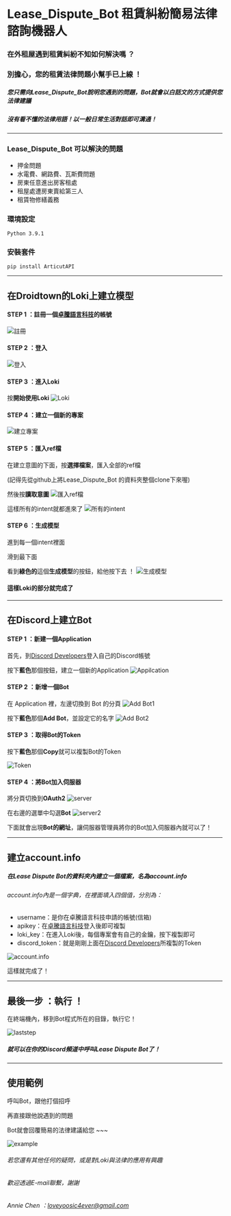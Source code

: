 # Lease_Dispute_Bot 租賃糾紛簡易法律諮詢機器人
### 在外租屋遇到租賃糾紛不知如何解決嗎 ？
### 別擔心，您的租賃法律問題小幫手已上線 ！
##### 您只需向Lease_Dispute_Bot說明您遇到的問題，Bot就會以白話文的方式提供您法律建議
##### 沒有看不懂的法律用語！以一般日常生活對話即可溝通！

------------

### Lease_Dispute_Bot 可以解決的問題
- 押金問題
- 水電費、網路費、瓦斯費問題
- 房東任意進出房客租處
- 租屋處遭房東賣給第三人
- 租賃物修繕義務

### 環境設定
`Python 3.9.1 `

### 安裝套件
`pip install ArticutAPI`


------------



## 在Droidtown的Loki上建立模型

#### STEP 1 ：註冊一個[卓騰語言科技](https://api.droidtown.co/)的帳號
![註冊](https://github.com/yian-annie/Lease_Dispute_Bot/blob/main/media/%E8%9E%A2%E5%B9%95%E6%93%B7%E5%8F%96%E7%95%AB%E9%9D%A2%202021-09-20%20130858.png?raw=true)

#### STEP 2 ：登入
![登入](https://github.com/yian-annie/Lease_Dispute_Bot/blob/main/media/%E8%9E%A2%E5%B9%95%E6%93%B7%E5%8F%96%E7%95%AB%E9%9D%A2%202021-09-20%20130950.png?raw=true)

#### STEP 3 ：進入Loki 
按**開始使用Loki**
![Loki](https://github.com/yian-annie/Lease_Dispute_Bot/blob/main/media/%E8%9E%A2%E5%B9%95%E6%93%B7%E5%8F%96%E7%95%AB%E9%9D%A2%202021-09-20%20131031.png?raw=true)

#### STEP 4 ：建立一個新的專案
![建立專案](https://github.com/yian-annie/Lease_Dispute_Bot/blob/main/media/%E8%9E%A2%E5%B9%95%E6%93%B7%E5%8F%96%E7%95%AB%E9%9D%A2%202021-09-20%20131117.png?raw=true)

#### STEP 5 ：匯入ref檔
在建立意圖的下面，按**選擇檔案**，匯入全部的ref檔

(記得先從github上將Lease_Dispute_Bot 的資料夾整個clone下來喔)

然後按**讀取意圖**
![匯入ref檔](https://github.com/yian-annie/Lease_Dispute_Bot/blob/main/media/%E8%9E%A2%E5%B9%95%E6%93%B7%E5%8F%96%E7%95%AB%E9%9D%A2%202021-09-20%20131234.png?raw=true)


這樣所有的intent就都進來了
![所有的intent](https://github.com/yian-annie/Lease_Dispute_Bot/blob/main/media/%E8%9E%A2%E5%B9%95%E6%93%B7%E5%8F%96%E7%95%AB%E9%9D%A2%202021-09-20%20131315.png?raw=true)

#### STEP 6 ：生成模型
進到每一個intent裡面

滑到最下面

看到**綠色的**這個**生成模型**的按鈕，給他按下去 ！
![生成模型](https://github.com/yian-annie/Lease_Dispute_Bot/blob/main/media/%E8%9E%A2%E5%B9%95%E6%93%B7%E5%8F%96%E7%95%AB%E9%9D%A2%202021-09-20%20131355.png?raw=true)

#### 這樣Loki的部分就完成了


------------



## 在Discord上建立Bot

#### STEP 1 ：新建一個Application
首先，到[Discord Developers](https://discord.com/developers/applications)登入自己的Discord帳號

按下**藍色**那個按鈕，建立一個新的Application
![Appilcation](https://github.com/yian-annie/Lease_Dispute_Bot/blob/main/media/%E8%9E%A2%E5%B9%95%E6%93%B7%E5%8F%96%E7%95%AB%E9%9D%A2%202021-09-20%20131536.png?raw=true)

#### STEP 2 ：新增一個Bot
在 Application 裡，左邊切換到 Bot 的分頁
![Add Bot1](https://github.com/yian-annie/Lease_Dispute_Bot/blob/main/media/%E8%9E%A2%E5%B9%95%E6%93%B7%E5%8F%96%E7%95%AB%E9%9D%A2%202021-09-20%20131723.png?raw=true)

按下**藍色**那個**Add Bot**，並設定它的名字
![Add Bot2](https://github.com/yian-annie/Lease_Dispute_Bot/blob/main/media/%E8%9E%A2%E5%B9%95%E6%93%B7%E5%8F%96%E7%95%AB%E9%9D%A2%202021-09-20%20131751.png?raw=true)

#### STEP 3 ：取得Bot的Token
按下**藍色**那個**Copy**就可以複製Bot的Token

![Token](https://github.com/yian-annie/Lease_Dispute_Bot/blob/main/media/%E8%9E%A2%E5%B9%95%E6%93%B7%E5%8F%96%E7%95%AB%E9%9D%A2%202021-09-20%20132309.png?raw=true)

#### STEP 4 ：將Bot加入伺服器

將分頁切換到**OAuth2**
![server](https://github.com/yian-annie/Lease_Dispute_Bot/blob/main/media/%E8%9E%A2%E5%B9%95%E6%93%B7%E5%8F%96%E7%95%AB%E9%9D%A2%202021-09-20%20145154.png?raw=true)

在右邊的選單中勾選**Bot**
![server2](https://github.com/yian-annie/Lease_Dispute_Bot/blob/main/media/%E8%9E%A2%E5%B9%95%E6%93%B7%E5%8F%96%E7%95%AB%E9%9D%A2%202021-09-20%20145225.png?raw=true)

下面就會出現**Bot的網址**，讓伺服器管理員將你的Bot加入伺服器內就可以了！


------------



## 建立account.info

##### 在Lease Dispute Bot的資料夾內建立一個檔案，名為account.info
###### account.info內是一個字典，在裡面填入四個值，分別為：
- username：是你在卓騰語言科技申請的帳號(信箱)
- apikey：在[卓騰語言科技](https://api.droidtown.co/)登入後即可複製
- loki_key：在進入Loki後，每個專案會有自己的金鑰，按下複製即可
- discord_token：就是剛剛上面在[Discord Developers](https://discord.com/developers/applications)所複製的Token

![account.info](https://github.com/yian-annie/Lease_Dispute_Bot/blob/main/media/%E8%9E%A2%E5%B9%95%E6%93%B7%E5%8F%96%E7%95%AB%E9%9D%A2%202021-09-20%20145959.png?raw=true)

這樣就完成了！


------------

## 最後一步 ：執行 ！

在終端機內，移到Bot程式所在的目錄，執行它！

![laststep](https://github.com/yian-annie/Lease_Dispute_Bot/blob/main/media/%E8%9E%A2%E5%B9%95%E6%93%B7%E5%8F%96%E7%95%AB%E9%9D%A2%202021-09-20%20151144.png?raw=true)

##### 就可以在你的Discord頻道中呼叫Lease Dispute Bot了！



------------

## 使用範例
呼叫Bot，跟他打個招呼

再直接跟他說遇到的問題

Bot就會回覆簡易的法律建議給您 ~~~

![example](https://github.com/yian-annie/Lease_Dispute_Bot/blob/main/media/%E8%9E%A2%E5%B9%95%E6%93%B7%E5%8F%96%E7%95%AB%E9%9D%A2%202021-09-20%20152944.png?raw=true)




###### 若您還有其他任何的疑問，或是對Loki與法律的應用有興趣
###### 歡迎透過E-mail聯繫，謝謝
###### Annie Chen ：loveyoosic4ever@gmail.com
